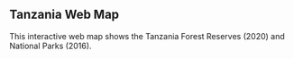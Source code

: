 ## Tanzania Web Map
This interactive web map shows the Tanzania Forest Reserves (2020) and National Parks (2016).

